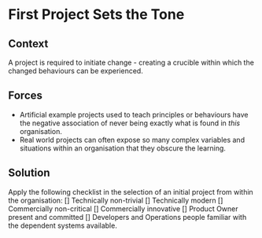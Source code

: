 # First Project Sets the Tone

## Context
A project is required to initiate change - creating a crucible within which the changed behaviours can be experienced. 

## Forces
+ Artificial example projects used to teach principles or behaviours have the negative association of never being exactly what is found in _this_ organisation. 
+ Real world projects can often expose so many complex variables and situations within an organisation that they obscure the learning. 

## Solution

Apply the following checklist in the selection of an initial project from within the organisation:
[] Technically non-trivial
[] Technically modern
[] Commercially non-critical
[] Commercially innovative
[] Product Owner present and committed
[] Developers and Operations people familiar with the dependent systems available. 

